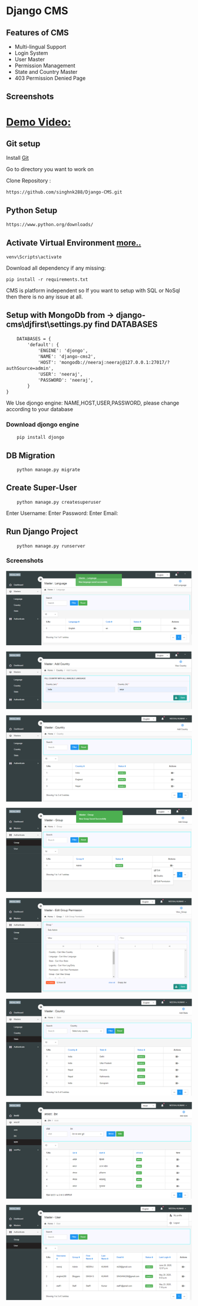 # Django CMS

## Features of CMS
* Multi-lingual Support
* Login System
* User Master
* Permission Management
* State and Country Master
* 403 Permission Denied Page

## Screenshots


# [Demo Video:](https://drive.google.com/open?id=1HMP0J7Cc1eVJgUE8Y4I-xI0gVeEcmyC5)

## Git setup
Install [Git](https://git-scm.com/)

Go to directory you want to work on

Clone Repository : 

    https://github.com/singhnk288/Django-CMS.git

## Python Setup 

    https://www.python.org/downloads/
    
## Activate Virtual Environment [more..](https://packaging.python.org/guides/installing-using-pip-and-virtual-environments/)    
    
    venv\Scripts\activate    
    
Download all dependency if any missing:

    pip install -r requirements.txt    
    
    
CMS is platform independent so If you want to setup with SQL or NoSql then there is no any issue at all.

## Setup with MongoDb from -> django-cms\djfirst\settings.py find DATABASES
        
        DATABASES = {
            'default': {
                'ENGINE': 'djongo',
                'NAME': 'django-cms2',
                'HOST': 'mongodb://neeraj:neeraj@127.0.0.1:27017/?authSource=admin',
                'USER': 'neeraj',
                'PASSWORD': 'neeraj',
            }
    }
    
We Use djongo engine: NAME,HOST,USER,PASSWORD, please change according to your database

### Download djongo engine
        
        pip install djongo
        
## DB Migration 

        python manage.py migrate
        
## Create Super-User

        python manage.py createsuperuser
        
Enter Username:
Enter Password:
Enter Email:

## Run Django Project

        python manage.py runserver
        
        
### Screenshots

![image](https://raw.githubusercontent.com/singhnk288/Django-CMS/master/django-screenshot/language_add.PNG)

![image](https://raw.githubusercontent.com/singhnk288/Django-CMS/master/django-screenshot/add_country.PNG)

![image](https://raw.githubusercontent.com/singhnk288/Django-CMS/master/django-screenshot/view_country.PNG)

![image](https://raw.githubusercontent.com/singhnk288/Django-CMS/master/django-screenshot/view_group.PNG)

![image](https://raw.githubusercontent.com/singhnk288/Django-CMS/master/django-screenshot/edit_permission.PNG)

![image](https://raw.githubusercontent.com/singhnk288/Django-CMS/master/django-screenshot/view_state_language1.PNG)

![image](https://raw.githubusercontent.com/singhnk288/Django-CMS/master/django-screenshot/view_state_language2.PNG)

![image](https://raw.githubusercontent.com/singhnk288/Django-CMS/master/django-screenshot/view_user.PNG)
